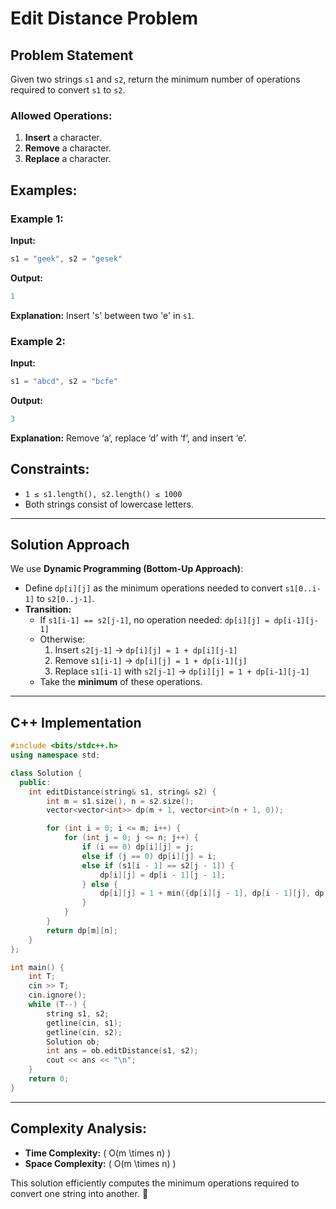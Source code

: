 # Edit Distance Problem

## Problem Statement
Given two strings `s1` and `s2`, return the minimum number of operations required to convert `s1` to `s2`.

### Allowed Operations:
1. **Insert** a character.
2. **Remove** a character.
3. **Replace** a character.

## Examples:

### Example 1:
**Input:**
```cpp
s1 = "geek", s2 = "gesek"
```
**Output:**
```cpp
1
```
**Explanation:** Insert 's' between two 'e' in `s1`.

### Example 2:
**Input:**
```cpp
s1 = "abcd", s2 = "bcfe"
```
**Output:**
```cpp
3
```
**Explanation:** Remove ‘a’, replace ‘d’ with ‘f’, and insert ‘e’.

## Constraints:
- `1 ≤ s1.length(), s2.length() ≤ 1000`
- Both strings consist of lowercase letters.

---

## Solution Approach
We use **Dynamic Programming (Bottom-Up Approach)**:
- Define `dp[i][j]` as the minimum operations needed to convert `s1[0..i-1]` to `s2[0..j-1]`.
- **Transition:**
  - If `s1[i-1] == s2[j-1]`, no operation needed: `dp[i][j] = dp[i-1][j-1]`
  - Otherwise:
    1. Insert `s2[j-1]` → `dp[i][j] = 1 + dp[i][j-1]`
    2. Remove `s1[i-1]` → `dp[i][j] = 1 + dp[i-1][j]`
    3. Replace `s1[i-1]` with `s2[j-1]` → `dp[i][j] = 1 + dp[i-1][j-1]`
  - Take the **minimum** of these operations.

---

## C++ Implementation

```cpp
#include <bits/stdc++.h>
using namespace std;

class Solution {
  public:
    int editDistance(string& s1, string& s2) {
        int m = s1.size(), n = s2.size();
        vector<vector<int>> dp(m + 1, vector<int>(n + 1, 0));

        for (int i = 0; i <= m; i++) {
            for (int j = 0; j <= n; j++) {
                if (i == 0) dp[i][j] = j;
                else if (j == 0) dp[i][j] = i;
                else if (s1[i - 1] == s2[j - 1]) {
                    dp[i][j] = dp[i - 1][j - 1];
                } else {
                    dp[i][j] = 1 + min({dp[i][j - 1], dp[i - 1][j], dp[i - 1][j - 1]});
                }
            }
        }
        return dp[m][n];
    }
};

int main() {
    int T;
    cin >> T;
    cin.ignore();
    while (T--) {
        string s1, s2;
        getline(cin, s1);
        getline(cin, s2);
        Solution ob;
        int ans = ob.editDistance(s1, s2);
        cout << ans << "\n";
    }
    return 0;
}
```

---

## Complexity Analysis:
- **Time Complexity:** \( O(m \times n) \)
- **Space Complexity:** \( O(m \times n) \)

This solution efficiently computes the minimum operations required to convert one string into another. 🚀
